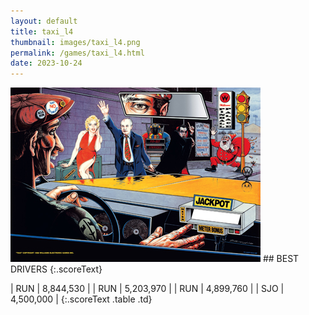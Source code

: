 ```yaml
---
layout: default
title: taxi_l4
thumbnail: images/taxi_l4.png
permalink: /games/taxi_l4.html
date: 2023-10-24
---
```


<img src="../images/taxi_l4.png" class="gameThumbnail img-fluid mx-auto align-middle">
## BEST DRIVERS
{:.scoreText}

| RUN | 8,844,530 | 
| RUN | 5,203,970 | 
| RUN | 4,899,760 | 
| SJO | 4,500,000 | 
{:.scoreText .table .td}
